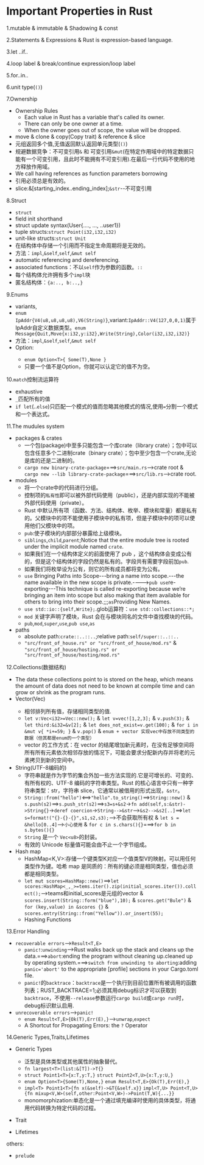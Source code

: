 # Important Properties in Rust


1.mutable & immutable & Shadowing & const

2.Statements & Expressions & Rust is expression-based language.

3.let ..if..

4.loop label & break/continue expression/loop label

5.for..in..

6.unit type(`()`)

7.Ownership
- Ownership Rules
    - Each value in Rust has a variable that's called its owner.
    - There can only be one owner at a time.
    - When the owner goes out of scope, the value will be dropped.
- move & clone & copy(Copy trait) & reference & slice
- 元组返回多个值,无值返回默认返回单元类型(`()`)
- 规避数据竞争：不可变引用`&` 和 可变引用`&mut`(在特定作用域中的特定数据只能有一个可变引用，且此时不能拥有不可变引用).在最后一行代码不使用的地方释放作用域。
- We call having references as function parameters borrowing
- 引用必须总是有效的。
- slice:&[starting_index..ending_index];`&str`--不可变引用

8.Struct
- `struct`
- field init shorthand
- struct update syntax(User{...., ..., ..user1})
- tuple structs:`struct Point(i32,i32,i32)`
- unit-like structs:`struct Unit`
- 在结构体中存储一个引用而不指定生命周期将是无效的。
- 方法：`impl`,`&self`,`self`,`&mut self`
- automatic referencing and dereferencing.
- associated functions：不以`self`作为参数的函数。`::`
- 每个结构体允许拥有多个`impl`块
- 匿名结构体：`{a:.., b:..,}`

9.Enums
- variants,
- `enum IpAddr{V4(u8,u8,u8,u8),V6(String)}`,variant:`IpAddr::V4(127,0,0,1)`属于IpAddr自定义数据类型。`enum Message{Quit,Move{x:i32,y:i32},Write(String),Color(i32,i32,i32)}`
- 方法：`impl`,`&self`,`self`,`&mut self`
- Option<T>:
    - `enum Option<T>{ Some(T),None }`
    - 只要一个值不是Option<T>，你就可以认定它的值不为空。

10.`match`控制流运算符
- exhaustive
- `_`匹配所有的值
- `if let`(..`else`)只匹配一个模式的值而忽略其他模式的情况,使用`=`分割一个模式和一个表达式。

11.The mudules system
- packages & crates
    - 一个包(package)中至多只能包含一个库crate（library crate）；包中可以包含任意多个二进制crate（binary crate）；包中至少包含一个crate,无论是库的还是二进制的。
    - `cargo new binary-crate-package`===>`src/main.rs`-->crate root & `cargo new --lib library-crate-package`===>`src/lib.rs`-->crate root.
- modules
    - 将一个crate中的代码进行分组。
    - 控制项的`私有性`即可以被外部代码使用（public），还是内部实现的不能被外部代码使用（private）。
    - Rust 中默认所有项（函数、方法、结构体、枚举、模块和常量）都是私有的。父模块中的项不能使用子模块中的私有项，但是子模块中的项可以使用他们父模块中的项。
    - `pub`:使子模块的内部部分暴露给上级模块。
    - `siblings`,`child`,`parent`;Notice that the entire module tree is rooted under the implicit module named `crate`.
    - 如果我们在一个结构体定义的前面使用了 pub ，这个结构体会变成公有的，但是这个结构体的字段仍然是私有的。字段共有需要字段前加`pub`.
    - 如果我们将枚举设为公有，则它的所有成员都将变为公有。
    - `use` Bringing Paths into Scope---bring a name into scope.---the name available in the new scope is private.---->`pub use`re-exporting---This technique is called re-exporting because we’re bringing an item into scope but also making that item available for others to bring into their scope.;;;`as`Providing New Names.
    - `use std::io::{self,Write};`.glob运算符：`use std::collections::*;`
    - `mod` 关键字声明了模块，Rust 会在与模块同名的文件中查找模块的代码。
    - `pub`,`mod`,`super`,`use`,`pub use`,`as`
- paths
    - absolute path:`crate::..::..`;relative path:`self/super::..::..`
    -  `"src/front_of_house.rs" or "src/front_of_house/mod.rs"` & `"src/front_of_house/hosting.rs" or "src/front_of_house/hosting/mod.rs"`

12.Collections(数据结构)
- The data these collections point to is stored on the heap, which means the amount of data does not need to be known at compile time and can grow or shrink as the program runs.
- Vector(Vec<T>)
    - 相邻排列所有值，存储相同类型的值.
    - `let v:Vec<i32>=Vec::new();` & `let v=vec![1,2,3];` & `v.push(3);` & `let third:&i32=&v[2];` & `let does_not_exist=v.get(100);` & `for i in &mut v{ *i+=59; }` & `v.pop()` & `enum + vector 实现vec中存放不同类型的数据（但其都是enum的一个类型）`
    -  vector 的工作方式：在 vector 的结尾增加新元素时，在没有足够空间将所有所有元素依次相邻存放的情况下，可能会要求分配新内存并将老的元素拷贝到新的空间中。
- String(UTF-8编码的)
    - 字符串就是作为字节的集合外加一些方法实现的.它是可增长的、可变的、有所有权的、UTF-8 编码的字符串类型。Rust 的核心语言中只有一种字符串类型：str，字符串 slice，它通常以被借用的形式出现，`&str`。
    - `String::from("hello")`<==>`"hello".to_string()`==>`String::new()` & `s.push(s2)`==>`s.push_str(s2)`==>`s3=s+&s2`->`fn add(self,s:&str)->String{}`->`deref coercion`->`String-->&str`-->`&s2-->&s2[..]`==>`let s=format!("{}-{}-{}",s1,s2,s3);`-->不会获取所有权 & `let s = &hello[0..4]`-->`小心使用` & `for c in s.chars(){}`===>`for b in s.bytes(){}`
    - `String` 是一个 `Vec<u8>`的封装。
    - 有效的 Unicode 标量值可能会由不止一个字节组成。
- Hash map
    - HashMap<K,V>:存储一个键类型K对应一个值类型V的映射。可以用任何类型作为键。哈希 map 是同质的：所有的键必须是相同类型，值也必须都是相同类型。
    - `let mut scores=HashMap::new()`==>`let scores:HashMap<_,_>=tems.iter().zip(initial_scores.iter()).collect();`-->teams和initial_scores是元组的vector & `scores.insert(String::form("blue"),10);` & `scores.get("Bule")` & `for (key,value) in &scores {}` & `scores.entry(String::from("Yellow")).or_insert(55);`
    - Hashing Functions

13.Error Handling
- `recoverable errors`-->`Result<T,E>`
    - `panic!`:`unwinding`-->Rust walks back up the stack and cleans up the data.===>`abort`:ending the program without cleaning up.cleaned up by operating system.===>`switch from unwinding to aborting`:adding `panic='abort'` to the appropriate [profile] sections in your Cargo.toml file.
    - `panic!`的`backtrace`：`backtrace`是一个执行到目前位置所有被调用的函数列表；RUST_BACKTRACE=1;必须其用debug标识才可以获取到`backtrace`，不使用`--release`参数运行`cargo build`或`cargo run`时，debug标识默认启用.
- `unrecoverable errors`-->`panic!`
    - `enum Result<T,E>{Ok(T),Err(E),}`-->`unwrap`,`expect`
    - A Shortcut for Propagating Errors: the `?` Operator

14.Generic Types,Traits,Lifetimes
- Generic Types
    - 泛型是具体类型或其他属性的抽象替代。
    - `fn largest<T>(list:&[T])->T{}`
    - `struct Point1<T>{x:T,y:T,}` `struct Point2<T,U>{x:T,y:U,}`
    - `enum Option<T>{Some(T),None,}` `enum Result<T,E>{Ok(T),Err(E),}`
    - `impl<T> Point1<T>{fn x(&self)->&T{&self.x}}` `impl<T,U> Point<T,U>{fn mixup<V,W>(self,other:Point<V,W>)->Point(T,W){...}}`
    - monomorphization:单态化是一个通过填充编译时使用的具体类型，将通用代码转换为特定代码的过程。


- Trait


- Lifetimes














others:
- `prelude`

